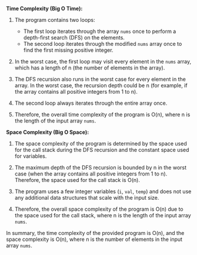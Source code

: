 **Time Complexity (Big O Time):**

1. The program contains two loops:
   - The first loop iterates through the array `nums` once to perform a depth-first search (DFS) on the elements.
   - The second loop iterates through the modified `nums` array once to find the first missing positive integer.

2. In the worst case, the first loop may visit every element in the `nums` array, which has a length of n (the number of elements in the array).

3. The DFS recursion also runs in the worst case for every element in the array. In the worst case, the recursion depth could be n (for example, if the array contains all positive integers from 1 to n).

4. The second loop always iterates through the entire array once.

5. Therefore, the overall time complexity of the program is O(n), where n is the length of the input array `nums`.

**Space Complexity (Big O Space):**

1. The space complexity of the program is determined by the space used for the call stack during the DFS recursion and the constant space used for variables.

2. The maximum depth of the DFS recursion is bounded by n in the worst case (when the array contains all positive integers from 1 to n). Therefore, the space used for the call stack is O(n).

3. The program uses a few integer variables (`i`, `val`, `temp`) and does not use any additional data structures that scale with the input size.

4. Therefore, the overall space complexity of the program is O(n) due to the space used for the call stack, where n is the length of the input array `nums`.

In summary, the time complexity of the provided program is O(n), and the space complexity is O(n), where n is the number of elements in the input array `nums`.
